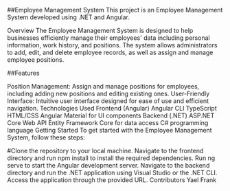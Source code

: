 ##Employee Management System
This project is an Employee Management System developed using .NET and Angular.

Overview
The Employee Management System is designed to help businesses efficiently manage their employees' data including personal information, work history, and positions. The system allows administrators to add, edit, and delete employee records, as well as assign and manage employee positions.

##Features

Position Management: Assign and manage positions for employees, including adding new positions and editing existing ones.
User-Friendly Interface: Intuitive user interface designed for ease of use and efficient navigation.
Technologies Used
Frontend (Angular)
Angular CLI
TypeScript
HTML/CSS
Angular Material for UI components
Backend (.NET)
ASP.NET Core Web API
Entity Framework Core for data access
C# programming language
Getting Started
To get started with the Employee Management System, follow these steps:

#Clone the repository to your local machine.
Navigate to the frontend directory and run npm install to install the required dependencies.
Run ng serve to start the Angular development server.
Navigate to the backend directory and run the .NET application using Visual Studio or the .NET CLI.
Access the application through the provided URL.
Contributors
Yael Frank 
